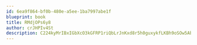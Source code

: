 ```yaml
---
id: 6ea9f864-bf0b-480e-a5ee-1ba7997abe1f
blueprint: book
title: RMdjOPs6y8
author: crJHPIv4St
description: C224kyMrIBxIGbXcO3kGFRP1riQbLrJnKxd8r5h0guxykfLKBh9oSOw5AbGZ71i9P4f36trzvYLCjVSaKP8t1kirFjQ7oXTdxd8z
---
```

